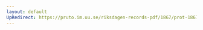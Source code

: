 ```yaml
---
layout: default
UpRedirect: https://pruto.im.uu.se/riksdagen-records-pdf/1867/prot-1867--fk--409/prot-1867--fk--409_002.pdf
---
```

